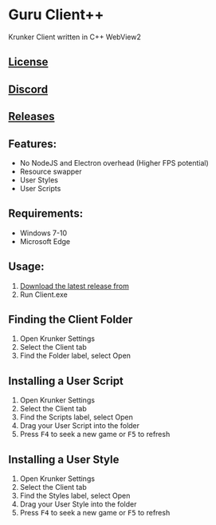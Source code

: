 # Guru Client++

Krunker Client written in C++ WebView2

## [License](./LICENSE)

## [Discord](https://y9x.github.io/discord)

## [Releases](https://github.com/y9x/clientpp/releases)

## Features:

- No NodeJS and Electron overhead (Higher FPS potential)
- Resource swapper
- User Styles
- User Scripts

## Requirements:

- Windows 7-10
- Microsoft Edge

## Usage:

1. [Download the latest release from](https://github.com/y9x/clientpp/releases)
2. Run Client.exe

## Finding the Client Folder

1. Open Krunker Settings
2. Select the Client tab
3. Find the Folder label, select Open

## Installing a User Script

1. Open Krunker Settings
2. Select the Client tab
3. Find the Scripts label, select Open
4. Drag your User Script into the folder
5. Press <kbd>F4</kbd> to seek a new game or <kbd>F5</kbd> to refresh

## Installing a User Style

1. Open Krunker Settings
2. Select the Client tab
3. Find the Styles label, select Open
4. Drag your User Style into the folder
5. Press <kbd>F4</kbd> to seek a new game or <kbd>F5</kbd> to refresh
